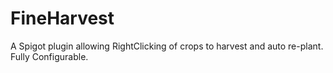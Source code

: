 # FineHarvest
A Spigot plugin allowing RightClicking of crops to harvest and auto re-plant. Fully Configurable.
